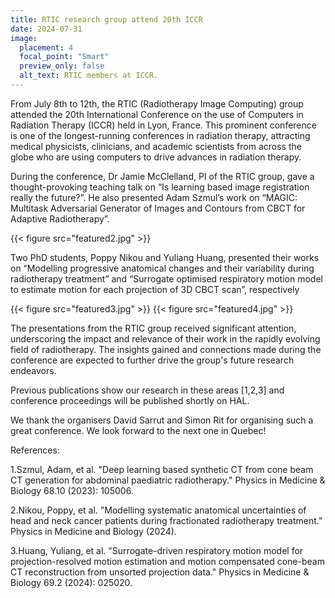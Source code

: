 ```yaml
---
title: RTIC research group attend 20th ICCR
date: 2024-07-31
image:
  placement: 4
  focal_point: "Smart"
  preview_only: false
  alt_text: RTIC members at ICCR.
---
```


From July 8th to 12th, the RTIC (Radiotherapy Image Computing) group attended the 20th International Conference on the use of Computers in Radiation Therapy (ICCR) held in Lyon, France. This prominent conference is one of the longest-running conferences in radiation therapy, attracting medical physicists, clinicians, and academic scientists from across the globe who are using computers to drive advances in radiation therapy.

During the conference, Dr Jamie McClelland, PI of the RTIC group, gave a thought-provoking teaching talk on “Is learning based image registration really the future?”. He also presented Adam Szmul’s work on “MAGIC: Multitask Adversarial Generator of Images and Contours from CBCT for Adaptive Radiotherapy”.

{{< figure src="featured2.jpg" >}}

Two PhD students, Poppy Nikou and Yuliang Huang, presented their works on  “Modelling progressive anatomical changes and their variability during radiotherapy treatment” and “Surrogate optimised respiratory motion model to estimate motion for each projection of 3D CBCT scan”, respectively

{{< figure src="featured3.jpg" >}}
{{< figure src="featured4.jpg" >}}

The presentations from the RTIC group received significant attention, underscoring the impact and relevance of their work in the rapidly evolving field of radiotherapy. The insights gained and connections made during the conference are expected to further drive the group's future research endeavors.

Previous publications show our research in these areas [1,2,3] and conference proceedings will be published shortly on HAL.

We thank the organisers David Sarrut and Simon Rit for organising such a great conference. We look forward to the next one in Quebec!


References:

1.Szmul, Adam, et al. "Deep learning based synthetic CT from cone beam CT generation for abdominal paediatric radiotherapy." Physics in Medicine & Biology 68.10 (2023): 105006.

2.Nikou, Poppy, et al. "Modelling systematic anatomical uncertainties of head and neck cancer patients during fractionated radiotherapy treatment." Physics in Medicine and Biology (2024).

3.Huang, Yuliang, et al. "Surrogate-driven respiratory motion model for projection-resolved motion estimation and motion compensated cone-beam CT reconstruction from unsorted projection data." Physics in Medicine & Biology 69.2 (2024): 025020.


